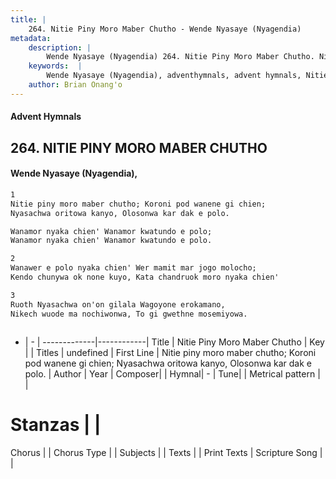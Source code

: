 ```yaml
---
title: |
    264. Nitie Piny Moro Maber Chutho - Wende Nyasaye (Nyagendia)
metadata:
    description: |
        Wende Nyasaye (Nyagendia) 264. Nitie Piny Moro Maber Chutho. Nitie piny moro maber chutho; Koroni pod wanene gi chien; Nyasachwa oritowa kanyo, Olosonwa kar dak e polo.  Wanamor nyaka chien' Wanamor kwatundo e polo; Wanamor nyaka chien' Wanamor kwatundo e polo.  
    keywords:  |
        Wende Nyasaye (Nyagendia), adventhymnals, advent hymnals, Nitie Piny Moro Maber Chutho, Nitie piny moro maber chutho; Koroni pod wanene gi chien; Nyasachwa oritowa kanyo, Olosonwa kar dak e polo.. 
    author: Brian Onang'o
---
```


#### Advent Hymnals
## 264. NITIE PINY MORO MABER CHUTHO
####  Wende Nyasaye (Nyagendia),

```txt
1
Nitie piny moro maber chutho; Koroni pod wanene gi chien;
Nyasachwa oritowa kanyo, Olosonwa kar dak e polo.

Wanamor nyaka chien' Wanamor kwatundo e polo;
Wanamor nyaka chien' Wanamor kwatundo e polo.

2
Wanawer e polo nyaka chien' Wer mamit mar jogo molocho;
Kendo chunywa ok none kuyo, Kata chandruok moro nyaka chien'

3
Ruoth Nyasachwa on'on gilala Wagoyone erokamano,
Nikech wuode ma nochiwonwa, To gi gwethne mosemiyowa.



```

- |   -  |
-------------|------------|
Title | Nitie Piny Moro Maber Chutho |
Key |  |
Titles | undefined |
First Line | Nitie piny moro maber chutho; Koroni pod wanene gi chien; Nyasachwa oritowa kanyo, Olosonwa kar dak e polo. |
Author | 
Year | 
Composer| |
Hymnal|  - |
Tune|  |
Metrical pattern | |
# Stanzas |  |
Chorus |  |
Chorus Type |  |
Subjects | |
Texts |  |
Print Texts | 
Scripture Song |  |
    
